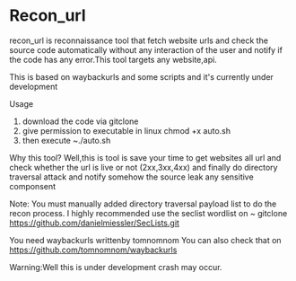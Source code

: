 # Recon_url
recon_url is reconnaissance tool that fetch website urls and check the source code automatically without any interaction of the user and notify if the code has any error.This tool targets any website,api.

This is based on waybackurls and some scripts and it's currently under development

Usage

1. download the code via gitclone 
2. give permission to executable in linux
  chmod +x auto.sh
3. then execute ~./auto.sh



Why this tool?
    Well,this is tool is save your time to get websites all url and check whether the url is live or not (2xx,3xx,4xx) and finally do directory traversal attack and notify somehow the source leak any sensitive componsent
    
    
Note:
  You must manually added directory traversal payload list to do the recon process.
  I highly recommended use the seclist  wordlist on 
  ~ gitclone https://github.com/danielmiessler/SecLists.git
  
 
  You need waybackurls writtenby tomnomnom
  You can also check that on
  https://github.com/tomnomnom/waybackurls
  
Warning:Well this is under development crash may occur.
